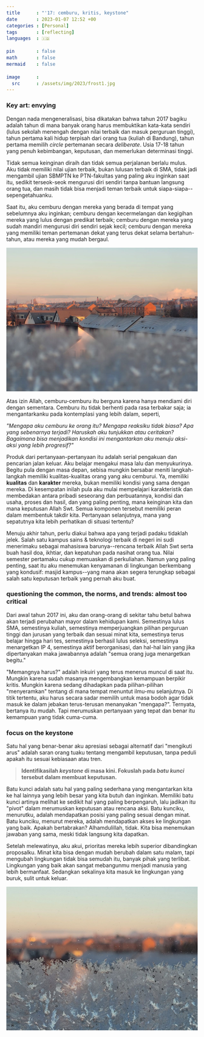 ```yaml
---
title      : "'17: cemburu, kritis, keystone"
date       : 2023-01-07 12:52 +00
categories : [Personal]
tags       : [reflecting]
languages  : 🇮🇩

pin        : false
math       : false
mermaid    : false

image      :
  src      : /assets/img/2023/frost1.jpg
---
```



### Key art: **envying**

Dengan nada mengeneralisasi, bisa dikatakan bahwa tahun 2017 bagiku adalah tahun di mana banyak orang harus membuktikan kata-kata sendiri (lulus sekolah menengah dengan nilai terbaik dan masuk perguruan tinggi), tahun pertama kali hidup terpisah dari orang tua (kuliah di Bandung), tahun pertama memilih *circle* pertemanan secara *deliberate*. Usia 17-18 tahun yang penuh kebimbangan, keputusan, dan memerlukan determinasi tinggi.

Tidak semua keinginan diraih dan tidak semua perjalanan berlalu mulus. Aku tidak memiliki nilai ujian terbaik, bukan lulusan terbaik di SMA, tidak jadi mengambil ujian SBMPTN ke PTN-fakultas yang paling aku inginkan saat itu, sedikit terseok-seok mengurusi diri sendiri tanpa bantuan langsung orang tua, dan masih tidak bisa menjadi teman terbaik untuk siapa-siapa--sepengetahuanku.

Saat itu, aku cemburu dengan mereka yang berada di tempat yang sebelumnya aku inginkan; cemburu dengan kecermelangan dan kegigihan mereka yang lulus dengan predikat terbaik; cemburu dengan mereka yang sudah mandiri mengurusi diri sendiri sejak kecil; cemburu dengan mereka yang memiliki teman pertemanan dekat yang terus dekat selama bertahun-tahun, atau mereka yang mudah bergaul.

![](/assets/img/2023/frost2.jpg)

Atas izin Allah, cemburu-cemburu itu berguna karena hanya mendiami diri dengan sementara. Cemburu itu tidak berhenti pada rasa terbakar saja; ia mengantarkanku pada kontemplasi yang lebih dalam, seperti,

*"Mengapa aku cemburu ke orang itu? Mengapa reaksiku tidak biasa? Apa yang sebenarnya terjadi? Haruskah aku tunjukkan atau ceritakan? Bagaimana bisa menjadikan kondisi ini mengantarkan aku menuju aksi-aksi yang lebih progresif?"*

Produk dari pertanyaan-pertanyaan itu adalah serial pengakuan dan pencarian jalan keluar. Aku belajar mengakui masa lalu dan menyukurinya. Begitu pula dengan masa depan, sebisa mungkin bersabar meniti langkah-langkah memiliki kualitas-kualitas orang yang aku cemburui. Ya, memiliki **kualitas** dan **karakter** mereka, bukan memiliki kondisi yang sama dengan mereka. Di kesempatan inilah pula aku mulai mempelajari karakteristik dan membedakan antara pribadi seseorang dan perbuatannya, kondisi dan usaha, proses dan hasil, dan yang paling penting, mana keinginan kita dan mana keputusan Allah Swt. Semua komponen tersebut memiliki peran dalam membentuk takdir kita. Pertanyaan selanjutnya, mana yang sepatutnya kita lebih perhatikan di situasi tertentu?

Menuju akhir tahun, perlu diakui bahwa apa yang terjadi padaku tidaklah jelek. Salah satu kampus sains & teknologi terbaik di negeri ini sudi menerimaku sebagai mahasiswa barunya--rencana terbaik Allah Swt serta buah hasil doa, ikhtiar, dan kepatuhan pada nasihat orang tua. Nilai semester pertamaku cukup memuaskan di perkuliahan. Namun yang paling penting, saat itu aku menemukan kenyamanan di lingkungan berkembang yang kondusif: masjid kampus--yang mana akan segera terungkap sebagai salah satu keputusan terbaik yang pernah aku buat.

### questioning the common, the norms, and trends: almost too critical

Dari awal tahun 2017 ini, aku dan orang-orang di sekitar tahu betul bahwa akan terjadi perubahan mayor dalam kehidupan kami. Semestinya lulus SMA, semestinya kuliah, semestinya memperjuangkan pilihan perguruan tinggi dan jurusan yang terbaik dan sesuai minat kita, semestinya terus belajar hingga hari tes, semestinya berhasil lulus seleksi, semestinya menargetkan IP 4, semestinya aktif berorganisasi, dan hal-hal lain yang jika dipertanyakan maka jawabannya adalah "semua orang juga menargetkan begitu."

"Memangnya harus?" adalah inkuiri yang terus menerus muncul di saat itu. Mungkin karena sudah masanya mengembangkan kemampuan berpikir kritis. Mungkin karena sedang dihadapkan pada pilihan-pilihan "menyeramkan" tentang di mana tempat menuntut ilmu-mu selanjutnya. Di titik tertentu, aku harus secara sadar memilih untuk masa bodoh agar tidak masuk ke dalam jebakan terus-terusan menanyakan "mengapa?". Ternyata, bertanya itu mudah. Tapi merumuskan pertanyaan yang tepat dan benar itu kemampuan yang tidak cuma-cuma.

### focus on the keystone

Satu hal yang benar-benar aku apresiasi sebagai alternatif dari "mengikuti arus" adalah saran orang tuaku tentang mengambil keputusan, tanpa peduli apakah itu sesuai kebiasaan atau tren. 

> **Identifikasilah *keystone* di masa kini. Fokuslah pada *batu kunci* tersebut dalam membuat keputusan.**

Batu kunci adalah satu hal yang paling sederhana yang mengantarkan kita ke hal lainnya yang lebih besar yang kita butuh dan inginkan. Memiliki batu kunci artinya melihat ke sedikit hal yang paling berpengaruh, lalu jadikan itu "pivot" dalam merumuskan keputusan atau rencana aksi. Batu kunciku, menurutku, adalah mendapatkan posisi yang paling sesuai dengan minat. Batu kunciku, menurut mereka, adalah mendapatkan akses ke lingkungan yang baik. Apakah bertabrakan? Alhamdulillah, tidak. Kita bisa menemukan jawaban yang sama, meski tidak langsung kita dapatkan.

Setelah melewatinya, aku akui, prioritas mereka lebih superior dibandingkan proposalku. Minat kita bisa dengan mudah berubah dalam satu malam, tapi mengubah lingkungan tidak bisa semudah itu, banyak pihak yang terlibat. Lingkungan yang baik akan sangat mebangunmu menjadi manusia yang lebih bermanfaat. Sedangkan sekalinya kita masuk ke lingkungan yang buruk, sulit untuk keluar.

![](/assets/img/2023/frost1.jpg)
